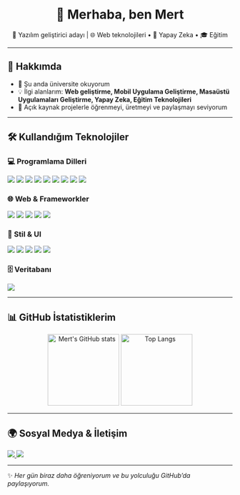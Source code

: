 <!-- Profil README.md -->

<h1 align="center">👋 Merhaba, ben Mert</h1>

<p align="center">
🚀 Yazılım geliştirici adayı | 🌐 Web teknolojileri • 🤖 Yapay Zeka • 🎓 Eğitim  
</p>

---

## 🚀 Hakkımda
- 🌱 Şu anda üniversite okuyorum
- 💡 İlgi alanlarım: **Web geliştirme, Mobil Uygulama Geliştirme, Masaüstü Uygulamaları Geliştirme, Yapay Zeka, Eğitim Teknolojileri**  
- 🔭 Açık kaynak projelerle öğrenmeyi, üretmeyi ve paylaşmayı seviyorum    

---

## 🛠️ Kullandığım Teknolojiler

### 💻 Programlama Dilleri
<p align="left">
  <img src="https://img.shields.io/badge/Python-3776AB?style=for-the-badge&logo=python&logoColor=white" />
  <img src="https://img.shields.io/badge/C%23-239120?style=for-the-badge&logo=c-sharp&logoColor=white" />
  <img src="https://img.shields.io/badge/C++-00599C?style=for-the-badge&logo=cplusplus&logoColor=white" />
  <img src="https://img.shields.io/badge/C-A8B9CC?style=for-the-badge&logo=c&logoColor=white" />
  <img src="https://img.shields.io/badge/JavaScript-F7DF1E?style=for-the-badge&logo=javascript&logoColor=black" />
  <img src="https://img.shields.io/badge/TypeScript-3178C6?style=for-the-badge&logo=typescript&logoColor=white" />
  <img src="https://img.shields.io/badge/PHP-777BB4?style=for-the-badge&logo=php&logoColor=white" />
  <img src="https://img.shields.io/badge/Java-007396?style=for-the-badge&logo=java&logoColor=white" />
  <img src="https://img.shields.io/badge/Kotlin-0095D5?style=for-the-badge&logo=kotlin&logoColor=white" />
</p>

### 🌐 Web & Frameworkler
<p align="left">
  <img src="https://img.shields.io/badge/.NET%20MVC-512BD4?style=for-the-badge&logo=dotnet&logoColor=white" />
  <img src="https://img.shields.io/badge/React-20232A?style=for-the-badge&logo=react&logoColor=61DAFB" />
  <img src="https://img.shields.io/badge/Next.js-000000?style=for-the-badge&logo=nextdotjs&logoColor=white" />
  <img src="https://img.shields.io/badge/React%20Native-20232A?style=for-the-badge&logo=react&logoColor=61DAFB" />
  <img src="https://img.shields.io/badge/Angular-DD0031?style=for-the-badge&logo=angular&logoColor=white" />
</p>

### 🎨 Stil & UI
<p align="left">
  <img src="https://img.shields.io/badge/TailwindCSS-38B2AC?style=for-the-badge&logo=tailwind-css&logoColor=white" />
  <img src="https://img.shields.io/badge/Bootstrap-563D7C?style=for-the-badge&logo=bootstrap&logoColor=white" />
  <img src="https://img.shields.io/badge/NativeWind-38B2AC?style=for-the-badge&logo=tailwind-css&logoColor=white" />
  <img src="https://img.shields.io/badge/HTML5-E34F26?style=for-the-badge&logo=html5&logoColor=white" />
  <img src="https://img.shields.io/badge/CSS3-1572B6?style=for-the-badge&logo=css3&logoColor=white" />
</p>

### 🗄️ Veritabanı
<p align="left">
  <img src="https://img.shields.io/badge/MySQL-4479A1?style=for-the-badge&logo=mysql&logoColor=white" />
</p>

---

## 📊 GitHub İstatistiklerim

<p align="center">
  <img src="https://github-readme-stats.vercel.app/api?username=Mertdnss&show_icons=true&theme=radical" alt="Mert's GitHub stats" height="160" />
  <img src="https://github-readme-stats.vercel.app/api/top-langs/?username=Mertdnss&layout=compact&theme=radical" alt="Top Langs" height="160"/>
</p>

---

## 🌍 Sosyal Medya & İletişim
<p align="left">
  <a href="https://github.com/Mertdnss">
    <img src="https://img.shields.io/badge/GitHub-100000?style=for-the-badge&logo=github&logoColor=white"/>
  </a>
  <a href="mailto:mertdanis156@gmail.com">
    <img src="https://img.shields.io/badge/Email-D14836?style=for-the-badge&logo=gmail&logoColor=white"/>
  </a>
</p>

---

✨ *Her gün biraz daha öğreniyorum ve bu yolculuğu GitHub’da paylaşıyorum.*
